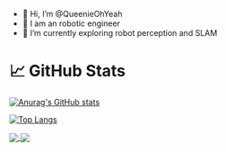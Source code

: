 - 👋 Hi, I’m @QueenieOhYeah
- 👀 I am an robotic engineer
- 🌱 I’m currently exploring robot perception and SLAM
<!-- - 💞️ I’m looking to collaborate on ...
- 📫 How to reach me ... -->

# 📈 GitHub Stats

[![Anurag's GitHub stats](https://github-readme-stats.vercel.app/api?username=QueenieOhYeah&count_private=true&show_icons=true&theme=dark)](https://github.com/anuraghazra/github-readme-stats)
<!---
QueenieOhYeah/QueenieOhYeah is a ✨ special ✨ repository because its `README.md` (this file) appears on your GitHub profile.
You can click the Preview link to take a look at your changes.
--->
[![Top Langs](https://github-readme-stats.vercel.app/api/top-langs/?username=QueenieOhYeah&hide=javascript&theme=dark)](https://github.com/anuraghazra/github-readme-stats)

<a href="https://github.com/anuraghazra/github-readme-stats">
  <img align="center" src="https://github-readme-stats.vercel.app/api?username=QueenieOhYeah&count_private=true&show_icons=true&theme=dark)" />
</a>
<a href="https://github.com/anuraghazra/convoychat">
  <img align="center" src="https://github-readme-stats.vercel.app/api/top-langs/?username=QueenieOhYeah&hide=javascript&theme=dark" />
</a>
